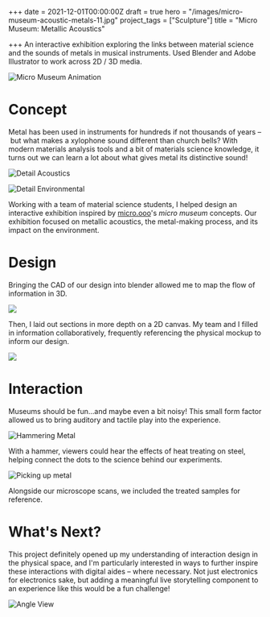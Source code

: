 +++
date = 2021-12-01T00:00:00Z
draft = true
hero = "/images/micro-museum-acoustic-metals-11.jpg"
project_tags = ["Sculpture"]
title = "Micro Museum: Metallic Acoustics"

+++
An interactive exhibition exploring the links between material science and the sounds of metals in musical instruments. Used Blender and Adobe Illustrator to work across 2D / 3D media.

![Micro Museum Animation](/images/micro-museum-acoustic-metals-anim.gif)

# Concept

Metal has been used in instruments for hundreds if not thousands of years – but what makes a xylophone sound different than church bells? With modern  materials analysis tools and a bit of materials science knowledge, it turns out we can learn a lot about what gives metal its distinctive sound!

![Detail Acoustics](/images/micro-museum-acoustic-metals-08.jpg)

![Detail Environmental](/images/micro-museum-acoustic-metals-04.jpg)

Working with a team of material science students, I helped design an interactive exhibition inspired by [micro.ooo](https://micro.ooo)'s _micro museum_ concepts. Our exhibition focused on metallic acoustics, the metal-making process, and its impact on the environment.

# Design

Bringing the CAD of our design into blender allowed me to map the flow of information in 3D.

![](/images/micro-museum-acoustic-metals-model.jpg)

Then, I laid out sections in more depth on a 2D canvas. My team and I filled in information collaboratively, frequently referencing the physical mockup to inform our design.

![](/images/micro-museum-acoustic-metals-layout.png)

# Interaction

Museums should be fun...and maybe even a bit noisy! This small form factor allowed us to bring auditory and tactile play into the experience.

![Hammering Metal](/images/micro-museum-acoustic-metals-03.jpg)

With a hammer, viewers could hear the effects of heat treating on steel, helping connect the dots to the science behind our experiments.

![Picking up metal](/images/micro-museum-acoustic-metals-02.jpg)

Alongside our microscope scans, we included the treated samples for reference.

# What's Next?

This project definitely opened up my understanding of interaction design in the physical space, and I'm particularly interested in ways to further inspire these interactions with digital aides – where necessary. Not just electronics for electronics sake, but adding a meaningful live storytelling component to an experience like this would be a fun challenge!

![Angle View](/images/micro-museum-acoustic-metals-11.jpg)